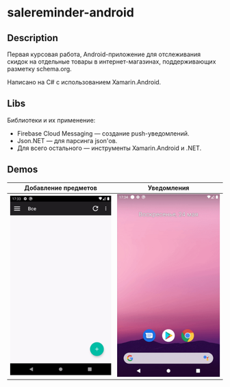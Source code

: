 # salereminder-android
## Description
Первая курсовая работа, Android-приложение для отслеживания скидок на отдельные товары в интернет-магазинах, поддерживающих разметку schema.org. 

Написано на C# с использованием Xamarin.Android.

## Libs
Библиотеки и их применение:

* Firebase Cloud Messaging — создание push-уведомлений. 
* Json.NET — для парсинга json'ов.
* Для всего остального — инструменты Xamarin.Android и .NET.

## Demos
Добавление предметов                                       |  Уведомления
:---------------------------------------------------------:|:-----------------------------------------------------------:
<img src="screenshots/screen_recording1.gif" width="350" />| <img src="screenshots/screen_recording2.gif" width="350" />
